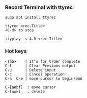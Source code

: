 ### Record Terminal with ttyrec
    sudo apt install ttyrec

    ttyrec <rec.Title>
    <C-d> to stop

    ttyplay -s 4.0 <rec.Title>

### Hot keys
    <Tab>    | it's for Order complete
    C-l      | Clear Previous output
    C-u      | Delete input
    C-c      | Cancel operation
    C-a  C-e | move cursor to begin/end

    C-[aebf]  : move cursor
    C-[uwk]   : delete
